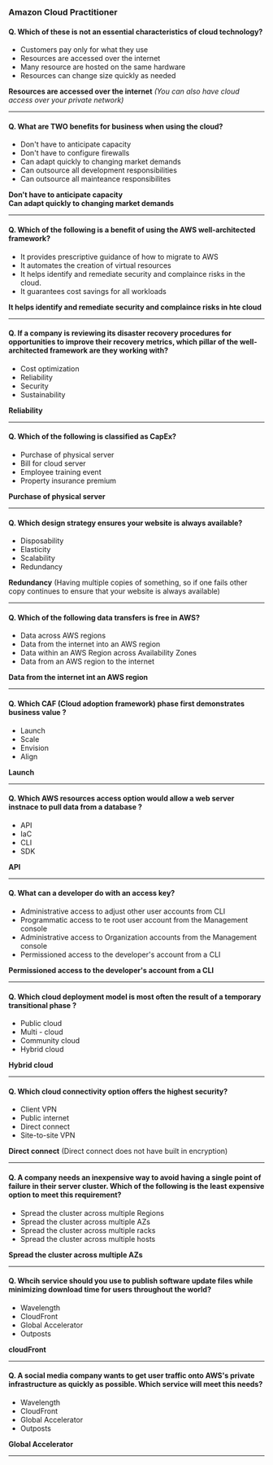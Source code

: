 ### Amazon Cloud Practitioner


#### Q. Which of these is not an essential characteristics of cloud technology?
- Customers pay only for what they use
- Resources are accessed over the internet
- Many resource are hosted on the same hardware
- Resources can change size quickly as needed

**Resources are accessed over the internet** *(You can also have cloud access over your private network)*

--- 

#### Q. What are TWO benefits for business when using the cloud?
- Don't have to anticipate capacity
- Don't have to configure firewalls
- Can adapt quickly to changing market demands
- Can outsource all development responsibilities
- Can outsource all mainteance responsibilites

**Don't have to anticipate capacity** <br />
**Can adapt quickly to changing market demands**

---

#### Q. Which of the following is a benefit of using the AWS well-architected framework?
- It provides prescriptive guidance of how to migrate to AWS
- It automates the creation of virtual resources
- It helps identify and remediate security and complaince risks in the cloud.
- It guarantees cost savings for all workloads

**It helps identify and remediate security and complaince risks in hte cloud**

---

#### Q. If a company is reviewing its disaster recovery procedures for opportunities to improve their recovery metrics, which pillar of the well-architected framework are they working with?
- Cost optimization
- Reliability
- Security
- Sustainability

**Reliability**

---

#### Q. Which of the following is classified as CapEx?
- Purchase of physical server
- Bill for cloud server
- Employee training event
- Property insurance premium

**Purchase of physical server**

---

#### Q. Which design strategy ensures your website is always available?
- Disposability
- Elasticity
- Scalability
- Redundancy

**Redundancy** (Having multiple copies of something, so if one fails other copy continues to ensure that your website is always available)

---

#### Q. Which of the following data transfers is free in AWS?
- Data across AWS regions
- Data from the internet into an AWS region
- Data within an AWS Region across Availability Zones
- Data from an AWS region to the internet

**Data from the internet int an AWS region**

---

#### Q. Which CAF (Cloud adoption framework) phase first demonstrates business value ?
- Launch
- Scale
- Envision
- Align

**Launch**

---

#### Q. Which AWS resources access option would allow a web server instnace to pull data from a database ?
- API
- IaC
- CLI
- SDK

**API**

---

#### Q. What can a developer do with an access key?
- Administrative access to adjust other user accounts from CLI
- Programmatic access to te root user account from the Management console
- Administrative access to Organization accounts from the Management console
- Permissioned access to the developer's account from a CLI

**Permissioned access to the developer's account from a CLI**

---

#### Q. Which cloud deployment model is most often the result of a temporary transitional phase ?
- Public cloud
- Multi - cloud
- Community cloud
- Hybrid cloud

**Hybrid cloud**

---

#### Q. Which cloud connectivity option offers the highest security?
- Client VPN
- Public internet
- Direct connect
- Site-to-site VPN

**Direct connect** (Direct connect does not have built in encryption)

---

#### Q. A company needs an inexpensive way to avoid having a single point of failure in their server cluster. Which of the following is the least expensive option to meet this requirement?
- Spread the cluster across multiple Regions
- Spread the cluster across multiple AZs
- Spread the cluster across multiple racks
- Spread the cluster across multiple hosts

**Spread the cluster across multiple AZs**

--- 

#### Q. Whcih service should you use to publish software update files while minimizing download time for users throughout the world?
- Wavelength
- CloudFront
- Global Accelerator
- Outposts

**cloudFront** 

---

#### Q. A social media company wants to get user traffic onto AWS's private infrastructure as quickly as possible. Which service will meet this needs?
- Wavelength
- CloudFront
- Global Accelerator
- Outposts

**Global Accelerator**

---

